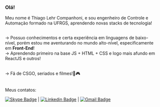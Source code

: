 ### Olá!

Meu nome é Thiago Lehr Companhoni, e sou engenheiro de Controle e Automação formado na UFRGS, aprendendo novas stacks de tecnologia!

<br/>-> Possuo conhecimentos e certa experiência em linguagens de baixo-nível, porém estou me aventurando no mundo alto-nível, especificamente em **Front-End**!
<br/>-> Aprendendo primeiro na base JS + HTML + CSS e logo mais afundo em ReactJS e outros!

<br/>-> Fã de CSGO, seriados e filmes!🍿🎮

<br/>Meus contatos:


 [![Skype Badge](https://img.shields.io/badge/-ThiagoLehr-#00aff0?style=flat-square&logo=Skype&logoColor=white&link=skype:thiagolehr?add)](skype:thiagolehr?add)
|
 [![Linkedin Badge](https://img.shields.io/badge/-ThiagoLehr-blue?style=flat-square&logo=Linkedin&logoColor=white&link=https://www.linkedin.com/in/thiagolehr/)](https://www.linkedin.com/in/thiagolehr/) 
| 
[![Gmail Badge](https://img.shields.io/badge/-thiagocompanhoni@gmail.com-c14438?style=flat-square&logo=Gmail&logoColor=white&link=mailto:thiagocompanhoni@gmail.com)](mailto:thiagocompanhoni@gmail.com)
